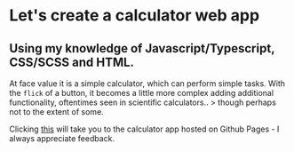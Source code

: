 # Let's create a calculator web app

## Using my knowledge of **Javascript/Typescript**, **CSS/SCSS** and **HTML**.

At face value it is a simple calculator, which can perform simple tasks. With the `flick` of a button, it becomes a little more complex adding additional functionality, oftentimes seen in scientific calculators.. > though perhaps not to the extent of some.

Clicking [this](...) will take you to the calculator app hosted on Github Pages - I always appreciate feedback.
